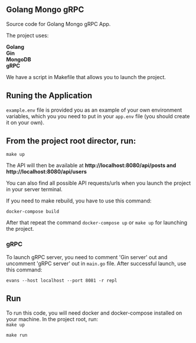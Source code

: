 <div align="left">
  
## Golang Mongo gRPC     
Source code for  Golang Mongo gRPC App.

The project uses:

**Golang    
Gin  
MongoDB  
gRPC**

We have a script in Makefile that allows you to launch the project.

## Runing the Application

  
`example.env` file is provided you as an example of your own environment variables, which you you need to put in your `app.env` file (you should create it on your own). 


## From the project root director, run:

```make up```

The API will then be available at  **http://localhost:8080/api/posts and http://localhost:8080/api/users**

You can also find all possible API requests/urls when you launch the project in your server terminal. 

If you need to make rebuild, you have to use this command:

```docker-compose build``` 
  
After that repeat the command ```docker-compose up``` or ```make up``` for launching the project.


### gRPC

To launch gRPC server, you need to comment 'Gin server' out and uncomment 'gRPC server' out in `main.go` file. After successful launch,
use this command:

```evans --host localhost --port 8081 -r repl```

## Run

To run this code, you will need docker and docker-compose installed on your machine. In the project root, run:  
```make up```    

```make run```

</div>
